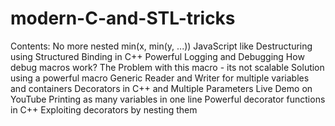 # modern-C-and-STL-tricks

Contents:
No more nested min(x, min(y, ...))
JavaScript like Destructuring using Structured Binding in C++
Powerful Logging and Debugging
How debug macros work?
The Problem with this macro - its not scalable
Solution using a powerful macro
Generic Reader and Writer for multiple variables and containers
Decorators in C++ and Multiple Parameters
Live Demo on YouTube
Printing as many variables in one line
Powerful decorator functions in C++
Exploiting decorators by nesting them

